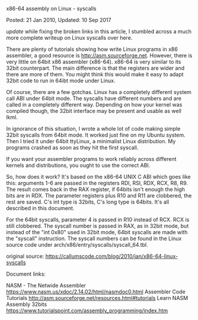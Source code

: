 x86-64 assembly on Linux - syscalls

Posted: 21 Jan 2010, Updated: 10 Sep 2017

*update* while fixing the broken links in this article, I stumbled across a much more complete writeup on Linux syscalls over here.

There are plenty of tutorials showing how write Linux programs in x86 assembler, a good resource is http://asm.sourceforge.net. However, there is very little on 64bit x86 assembler (x86-64). x86-64 is very similar to its 32bit counterpart. The main difference is that the registers are wider and there are more of them. You might think this would make it easy to adapt 32bit code to run in 64ibt mode under Linux.

Of course, there are a few gotchas. Linux has a completely different system call ABI under 64bit mode. The syscalls have different numbers and are called in a completely different way. Depending on how your kernel was compiled though, the 32bit interface may be present and usable as well lkml.

In ignorance of this situation, I wrote a whole lot of code making simple 32bit syscalls from 64bit mode. It worked just fine on my Ubuntu system. Then I tried it under 64bit ttyLinux, a minimalist Linux distribution. My programs crashed as soon as they hit the first syscall.

If you want your assembler programs to work reliably across different kernels and distributions, you ought to use the correct ABI.

So, how does it work? It's based on the x86-64 UNIX C ABI which goes like this: arguments 1-6 are passed in the registers RDI, RSI, RDX, RCX, R8, R9. The result comes back in the RAX register, if 64bits isn't enough the high bits are in RDX. The parameter registers plus R10 and R11 are clobbered, the rest are saved. C's int type is 32bits, C's long type is 64bits. It's all described in this document.

For the 64bit syscalls, parameter 4 is passed in R10 instead of RCX. RCX is still clobbered. The syscall number is passed in RAX, as in 32bit mode, but instead of the "int 0x80" used in 32bit mode, 64bit syscalls are made with the "syscall" instruction. The syscall numbers can be found in the Linux source code under arch/x86/entry/syscalls/syscall_64.tbl.

original source: https://callumscode.com/blog/2010/jan/x86-64-linux-syscalls


Document links:

NASM - The Netwide Assembler  https://www.nasm.us/xdoc/2.14.02/html/nasmdoc0.html
Assembler Code Tutorials  http://asm.sourceforge.net/resources.html#tutorials
Learn NASM Assembly 32bits https://www.tutorialspoint.com/assembly_programming/index.htm
